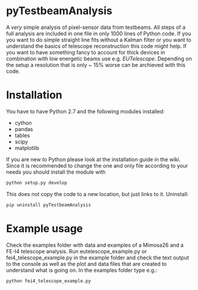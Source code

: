 # pyTestbeamAnalysis
A _very_ simple analysis of pixel-sensor data from testbeams. All steps of a full analysis are included in one file in only 1000 lines of Python code.
If you you want to do simple straight line fits without a Kalman filter or you want to understand the basics of telescope reconstruction this code might help. 
If you want to have something fancy to account for thick devices in combination with low energetic beams use e.g. _EUTelescope_. Depending on the setup a resolution that is only ~ 15% worse can be archieved with this code.

# Installation
You have to have Python 2.7 and the following modules installed:
- cython
- pandas
- tables
- scipy
- matplotlib

If you are new to Python please look at the installation guide in the wiki.
Since it is recommended to change the one and only file according to your needs you should install the module with
```bash
python setup.py develop
```
This does not copy the code to a new location, but just links to it.
Uninstall:
```bash
pip uninstall pyTestbeamAnalysis
```

# Example usage
Check the examples folder with data and examples of a Mimosa26 and a FE-I4 telescope analysis.
Run eutelescope_example.py or fei4_telescope_example.py in the example folder and check the text output to the console as well as the plot and data files that are created to understand what is going on.
In the examples folder type e.g.:
```bash
python fei4_telescope_example.py
```



